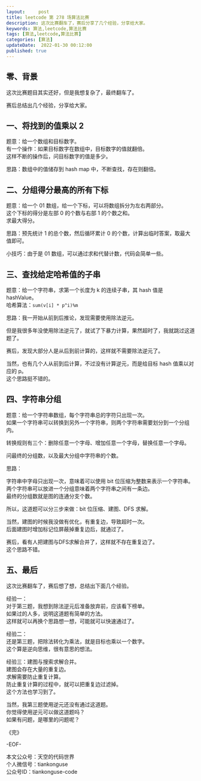 ```yaml
---   
layout:     post  
title: leetcode 第 278 场算法比赛  
description: 这次比赛翻车了，赛后分享了几个经验，分享给大家。       
keywords: 算法,leetcode,算法比赛  
tags: [算法,leetcode,算法比赛]    
categories: [算法]  
updateDate:  2022-01-30 00:12:00  
published: true  
---  
```



## 零、背景  


这次比赛题目其实还好，但是我想复杂了，最终翻车了。  


赛后总结出几个经验，分享给大家。  


## 一、将找到的值乘以 2  


题意：给一个数组和目标数字。  
有一个操作：如果目标数字在数组中，目标数字的值就翻倍。  
这样不断的操作后，问目标数字的值是多少。  


思路：数组中的值储存到 hash map 中，不断查找，存在则翻倍。  


## 二、分组得分最高的所有下标  


题意：给一个 01 数组，给一个下标，可以将数组拆分为左右两部分。  
这个下标的得分是左部 0 的个数与右部 1 的个数之和。  
求最大得分。  


思路：预先统计 1 的总个数，然后循环累计 0 的个数，计算出临时答案，取最大值即可。  


小技巧：由于是 01 数组，可以通过求和代替计数，代码会简单一些。  


## 三、查找给定哈希值的子串


题意：给一个字符串，求第一个长度为 k 的连续子串，其 hash 值是 hashValue。  
哈希算法：`sum(v[i] * p^i)%m`  


思路：我一开始从前到后推论，发现需要使用除法逆元。  


但是我很多年没使用除法逆元了，就试了下暴力计算，果然超时了，我就跳过这道题了。  


赛后，发现大部分人是从后到前计算的，这样就不需要除法逆元了。  


当然，也有几个人从前到后计算，不过没有计算逆元，而是给目标 hash 值乘以对应的 p。  
这个思路挺不错的。  



## 四、字符串分组  

题意：给一个字符串数组，每个字符串总的字符只出现一次。  
如果一个字符串可以转换到另外一个字符串，则两个字符串需要划分到一个分组内。  


转换规则有三个：删除任意一个字母、增加任意一个字母，替换任意一个字母。  


问最终的分组数，以及最大分组中字符串的个数。  


思路：  


字符串中字母只出现一次，意味着可以使用 bit 位压缩为整数来表示一个字符串。   
两个字符串可以放进一个分组意味着两个字符串之间有一条边。  
最终的分组数就是图的连通分支个数。  


所以，这道题可以分三步来做：bit 位压缩、建图、DFS 求解。  



当然，建图的时候我没做有优化，有重复边，导致超时一次。  
后面建图时增加标记位屏蔽掉重复边后，就通过了。  


赛后，看有人把建图与DFS求解合并了，这样就不存在重复边了。  
这个思路不错。  


## 五、最后  


这次比赛翻车了，赛后想了想，总结出下面几个经验。  


经验一：  
对于第三题，我想到除法逆元后准备放弃前，应该看下榜单。  
如果过的人多，说明这道题有简单的方法。  
这样就可以再换个思路想一想，可能就可以快速通过了。  


经验二：  
还是第三题，把除法转化为乘法，就是目标也乘以一个数字。  
这个算是逆向思维，很有意思的想法。  


经验三：建图与搜索求解合并。  
建图会存在大量的重复边。  
求解需要防止重复计算。  
防止重复计算的过程中，就可以把重复边过滤掉。  
这个方法也学习到了。  


当然，我第三题使用逆元还没有通过这道题。  
你觉得使用逆元可以做这道题吗？  
如果有问题，是哪里的问题呢？  



《完》  


-EOF-  



本文公众号：天空的代码世界  
个人微信号：tiankonguse  
公众号ID：tiankonguse-code  
  

